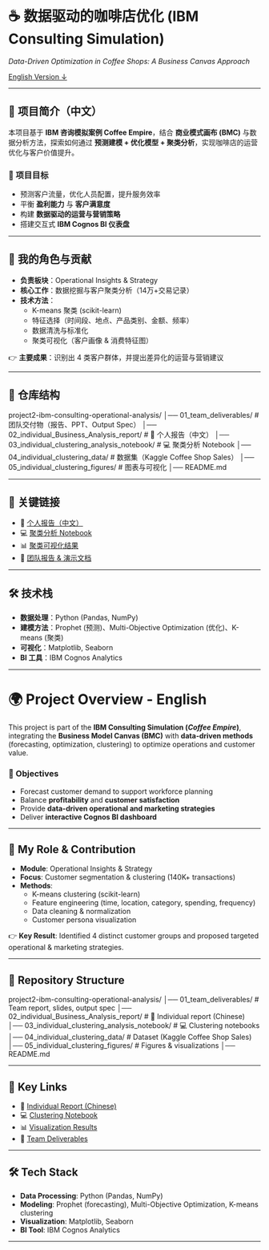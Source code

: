 # ☕ 数据驱动的咖啡店优化 (IBM Consulting Simulation)

*Data-Driven Optimization in Coffee Shops: A Business Canvas Approach*  

[English Version ↓](#-project-overview---english)  

---

## 📌 项目简介（中文）

本项目基于 **IBM 咨询模拟案例 Coffee Empire**，结合 **商业模式画布 (BMC)** 与数据分析方法，探索如何通过 **预测建模 + 优化模型 + 聚类分析**，实现咖啡店的运营优化与客户价值提升。

### 🎯 项目目标
- 预测客户流量，优化人员配置，提升服务效率  
- 平衡 **盈利能力** 与 **客户满意度**  
- 构建 **数据驱动的运营与营销策略**  
- 搭建交互式 **IBM Cognos BI 仪表盘**

---

## 👤 我的角色与贡献
- **负责板块**：Operational Insights & Strategy  
- **核心工作**：数据挖掘与客户聚类分析（14万+交易记录）  
- **技术方法**：
  - K-means 聚类 (scikit-learn)  
  - 特征选择（时间段、地点、产品类别、金额、频率）  
  - 数据清洗与标准化  
  - 聚类可视化（客户画像 & 消费特征图）  

👉 **主要成果**：识别出 4 类客户群体，并提出差异化的运营与营销建议  

---

## 📂 仓库结构
project2-ibm-consulting-operational-analysis/
│── 01_team_deliverables/ # 团队交付物（报告、PPT、Output Spec）
│── 02_individual_Business_Analysis_report/ # 📄 个人报告（中文）
│── 03_individual_clustering_analysis_notebook/ # 💻 聚类分析 Notebook
│── 04_individual_clustering_data/ # 数据集（Kaggle Coffee Shop Sales）
│── 05_individual_clustering_figures/ # 图表与可视化
│── README.md


---

## 🔗 关键链接
- 📄 [个人报告（中文）](./02_individual_Business_Analysis_report)  
- 💻 [聚类分析 Notebook](./03_individual_clustering_analysis_notebook)  
- 📊 [聚类可视化结果](./05_individual_clustering_figures)  
- 📘 [团队报告 & 演示文档](./01_team_deliverables)  

---

## 🛠 技术栈
- **数据处理**：Python (Pandas, NumPy)  
- **建模方法**：Prophet (预测)、Multi-Objective Optimization (优化)、K-means (聚类)  
- **可视化**：Matplotlib, Seaborn  
- **BI 工具**：IBM Cognos Analytics  

---

# 🌍 Project Overview - English

This project is part of the **IBM Consulting Simulation (*Coffee Empire*)**, integrating the **Business Model Canvas (BMC)** with **data-driven methods** (forecasting, optimization, clustering) to optimize operations and customer value.

### 🎯 Objectives
- Forecast customer demand to support workforce planning  
- Balance **profitability** and **customer satisfaction**  
- Provide **data-driven operational and marketing strategies**  
- Deliver **interactive Cognos BI dashboard**

---

## 👤 My Role & Contribution
- **Module**: Operational Insights & Strategy  
- **Focus**: Customer segmentation & clustering (140K+ transactions)  
- **Methods**:
  - K-means clustering (scikit-learn)  
  - Feature engineering (time, location, category, spending, frequency)  
  - Data cleaning & normalization  
  - Customer persona visualization  

👉 **Key Result**: Identified 4 distinct customer groups and proposed targeted operational & marketing strategies.  

---

## 📂 Repository Structure
project2-ibm-consulting-operational-analysis/
│── 01_team_deliverables/ # Team report, slides, output spec
│── 02_individual_Business_Analysis_report/ # 📄 Individual report (Chinese)
│── 03_individual_clustering_analysis_notebook/ # 💻 Clustering notebooks
│── 04_individual_clustering_data/ # Dataset (Kaggle Coffee Shop Sales)
│── 05_individual_clustering_figures/ # Figures & visualizations
│── README.md


---

## 🔗 Key Links
- 📄 [Individual Report (Chinese)](./02_individual_Business_Analysis_report)  
- 💻 [Clustering Notebook](./03_individual_clustering_analysis_notebook)  
- 📊 [Visualization Results](./05_individual_clustering_figures)  
- 📘 [Team Deliverables](./01_team_deliverables)  

---

## 🛠 Tech Stack
- **Data Processing**: Python (Pandas, NumPy)  
- **Modeling**: Prophet (forecasting), Multi-Objective Optimization, K-means clustering  
- **Visualization**: Matplotlib, Seaborn  
- **BI Tool**: IBM Cognos Analytics  

---

